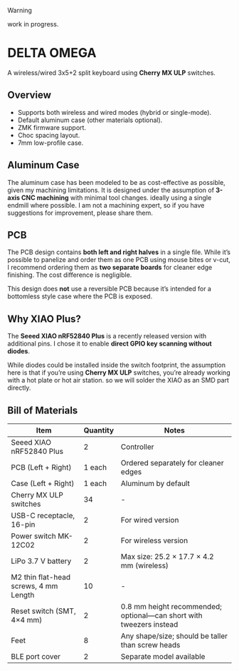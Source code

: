 > [!WARNING]
> work in progress.
 

# DELTA OMEGA

A wireless/wired 3x5+2 split keyboard using **Cherry MX ULP** switches.

## Overview

* Supports both wireless and wired modes (hybrid or single-mode).
* Default aluminum case (other materials optional).
* ZMK firmware support.
* Choc spacing layout.
* 7mm low-profile case.

## Aluminum Case

The aluminum case has been modeled to be as cost-effective as possible, given my machining limitations.
It is designed under the assumption of **3-axis CNC machining** with minimal tool changes. ideally using a single endmill where possible.
I am not a machining expert, so if you have suggestions for improvement, please share them.

## PCB

The PCB design contains **both left and right halves** in a single file.
While it’s possible to panelize and order them as one PCB using mouse bites or v-cut, I recommend ordering them as **two separate boards** for cleaner edge finishing. The cost difference is negligible.

This design does **not** use a reversible PCB because it’s intended for a bottomless style case where the PCB is exposed.

## Why XIAO Plus?

The **Seeed XIAO nRF52840 Plus** is a recently released version with additional pins.
I chose it to enable **direct GPIO key scanning without diodes**.

While diodes could be installed inside the switch footprint, the assumption here is that if you’re using **Cherry MX ULP** switches, you’re already working with a hot plate or hot air station. so we will solder the XIAO as an SMD part directly.

## Bill of Materials 

| Item    | Quantity | Notes    |
| -------------------------------- | -------- | ------------------------------------------------------------------- |
| Seeed XIAO nRF52840 Plus   | 2        | Controller                                                          |
| PCB (Left + Right)   | 1 each   | Ordered separately for cleaner edges                                |
| Case (Left + Right)     | 1 each   | Aluminum by default                                                 |
| Cherry MX ULP switches   | 34       | -                                                                   |
| USB-C receptacle, 16-pin    | 2        | For wired version                                                   |
| Power switch MK-12C02   | 2        | For wireless version                                                |
| LiPo 3.7 V battery  | 2        | Max size: 25.2 × 17.7 × 4.2 mm (wireless)                           |
| M2 thin flat-head screws, 4 mm Length | 10       | -                                                                   |
| Reset switch (SMT, 4×4 mm)   | 2        | 0.8 mm height recommended; optional—can short with tweezers instead |
| Feet       | 8        | Any shape/size; should be taller than screw heads                   |
| BLE port cover    | 2        | Separate model available                                            |
 
